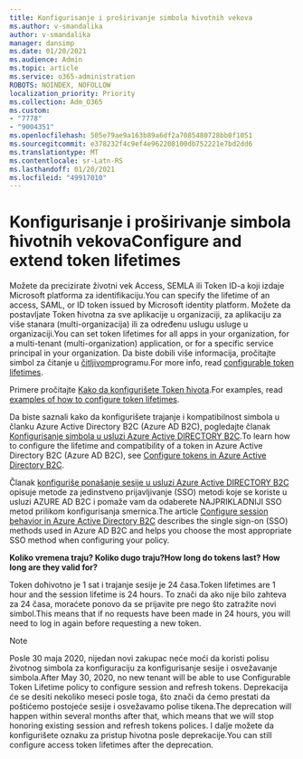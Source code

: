 ```yaml
---
title: Konfigurisanje i proširivanje simbola ћivotnih vekova
ms.author: v-smandalika
author: v-smandalika
manager: dansimp
ms.date: 01/20/2021
ms.audience: Admin
ms.topic: article
ms.service: o365-administration
ROBOTS: NOINDEX, NOFOLLOW
localization_priority: Priority
ms.collection: Adm_O365
ms.custom:
- "7778"
- "9004351"
ms.openlocfilehash: 505e79ae9a163b89a6df2a7085480728bb0f1051
ms.sourcegitcommit: e378232f4c9ef4e962208100db752221e7bd2dd6
ms.translationtype: MT
ms.contentlocale: sr-Latn-RS
ms.lasthandoff: 01/20/2021
ms.locfileid: "49917010"
---
```

# <a name="configure-and-extend-token-lifetimes"></a><span data-ttu-id="64280-102">Konfigurisanje i proširivanje simbola ћivotnih vekova</span><span class="sxs-lookup"><span data-stu-id="64280-102">Configure and extend token lifetimes</span></span>

<span data-ttu-id="64280-103">Možete da precizirate životni vek Access, SEMLA ili Token ID-a koji izdaje Microsoft platforma za identifikaciju.</span><span class="sxs-lookup"><span data-stu-id="64280-103">You can specify the lifetime of an access, SAML, or ID token issued by Microsoft identity platform.</span></span> <span data-ttu-id="64280-104">Možete da postavljate Token ћivotna za sve aplikacije u organizaciji, za aplikaciju za više stanara (multi-organizacija) ili za određenu uslugu usluge u organizaciji.</span><span class="sxs-lookup"><span data-stu-id="64280-104">You can set token lifetimes for all apps in your organization, for a multi-tenant (multi-organization) application, or for a specific service principal in your organization.</span></span> <span data-ttu-id="64280-105">Da biste dobili više informacija, pročitajte simbol za čitanje u [čitljivom](https://docs.microsoft.com/azure/active-directory/develop/active-directory-configurable-token-lifetimes)programu.</span><span class="sxs-lookup"><span data-stu-id="64280-105">For more info, read [configurable token lifetimes](https://docs.microsoft.com/azure/active-directory/develop/active-directory-configurable-token-lifetimes).</span></span>

<span data-ttu-id="64280-106">Primere pročitajte [Kako da konfigurišete Token ћivota](https://docs.microsoft.com/azure/active-directory/develop/configure-token-lifetimes).</span><span class="sxs-lookup"><span data-stu-id="64280-106">For examples, read [examples of how to configure token lifetimes](https://docs.microsoft.com/azure/active-directory/develop/configure-token-lifetimes).</span></span>

<span data-ttu-id="64280-107">Da biste saznali kako da konfigurišete trajanje i kompatibilnost simbola u članku Azure Active Directory B2C (Azure AD B2C), pogledajte članak [Konfigurisanje simbola u usluzi Azure Active DIRECTORY B2C](https://docs.microsoft.com/azure/active-directory-b2c/configure-tokens?pivots=b2c-user-flow).</span><span class="sxs-lookup"><span data-stu-id="64280-107">To learn how to configure the lifetime and compatibility of a token in Azure Active Directory B2C (Azure AD B2C), see [Configure tokens in Azure Active Directory B2C](https://docs.microsoft.com/azure/active-directory-b2c/configure-tokens?pivots=b2c-user-flow).</span></span>

<span data-ttu-id="64280-108">Članak [konfiguriše ponašanje sesije u usluzi Azure Active DIRECTORY B2C](https://docs.microsoft.com/azure/active-directory-b2c/session-behavior?pivots=b2c-user-flow) opisuje metode za jedinstveno prijavljivanje (SSO) metodi koje se koriste u usluzi AZURE AD B2C i pomaže vam da odaberete NAJPRIKLADNIJI SSO metod prilikom konfigurisanja smernica.</span><span class="sxs-lookup"><span data-stu-id="64280-108">The article [Configure session behavior in Azure Active Directory B2C](https://docs.microsoft.com/azure/active-directory-b2c/session-behavior?pivots=b2c-user-flow) describes the single sign-on (SSO) methods used in Azure AD B2C and helps you choose the most appropriate SSO method when configuring your policy.</span></span>

<span data-ttu-id="64280-109">**Koliko vremena traju? Koliko dugo traju?**</span><span class="sxs-lookup"><span data-stu-id="64280-109">**How long do tokens last? How long are they valid for?**</span></span>

<span data-ttu-id="64280-110">Token doћivotno je 1 sat i trajanje sesije je 24 časa.</span><span class="sxs-lookup"><span data-stu-id="64280-110">Token lifetimes are 1 hour and the session lifetime is 24 hours.</span></span> <span data-ttu-id="64280-111">To znači da ako nije bilo zahteva za 24 časa, moraćete ponovo da se prijavite pre nego što zatražite novi simbol.</span><span class="sxs-lookup"><span data-stu-id="64280-111">This means that if no requests have been made in 24 hours, you will need to log in again before requesting a new token.</span></span>

> [!NOTE]
> <span data-ttu-id="64280-112">Posle 30 maja 2020, nijedan novi zakupac neće moći da koristi polisu životnog simbola za konfiguraciju za konfigurisanje sesije i osvežavanje simbola.</span><span class="sxs-lookup"><span data-stu-id="64280-112">After May 30, 2020, no new tenant will be able to use Configurable Token Lifetime policy to configure session and refresh tokens.</span></span> <span data-ttu-id="64280-113">Deprekacija će se desiti nekoliko meseci posle toga, što znači da ćemo prestati da poštićemo postojeće sesije i osvežavamo polise tikena.</span><span class="sxs-lookup"><span data-stu-id="64280-113">The deprecation will happen within several months after that, which means that we will stop honoring existing session and refresh tokens polices.</span></span> <span data-ttu-id="64280-114">I dalje možete da konfigurišete oznaku za pristup ћivotna posle deprekacije.</span><span class="sxs-lookup"><span data-stu-id="64280-114">You can still configure access token lifetimes after the deprecation.</span></span>






